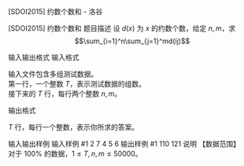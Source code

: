 



[SDOI2015] 约数个数和 - 洛谷














[SDOI2015] 约数个数和
题目描述
设 $d(x)$ 为 $x$ 的约数个数，给定 $n,m$，求    
$$\sum_{i=1}^n\sum_{j=1}^md(ij)$$

输入输出格式
输入格式

输入文件包含多组测试数据。   
第一行，一个整数 $T$，表示测试数据的组数。  
接下来的 $T$ 行，每行两个整数 $n,m$。

输出格式

$T$ 行，每行一个整数，表示你所求的答案。

输入输出样例
输入样例 #1
2
7 4
5 6
输出样例 #1
110
121
说明
【数据范围】   
对于 $100\%$ 的数据，$1\le T,n,m \le 50000$。







